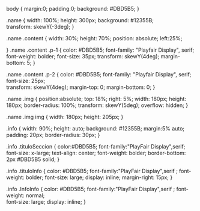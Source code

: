 body {
    margin:0;
    padding:0;
    background: #DBD5B5;
}

.name {
    width: 100%;
    height: 300px;
    background: #12355B;    
    transform: skewY(-3deg);
}

.name .content {
    width: 30%;
    height: 70%;
    position: absolute;
    left:25%;

}
.name .content .p-1 {
    color: #DBD5B5;
    font-family: "Playfair Display", serif;
    font-weight: bolder;
    font-size: 35px;
    transform: skewY(4deg);
    margin-bottom: 5;
}

.name .content .p-2 {
    color: #DBD5B5;
    font-family: "Playfair Display", serif;
    font-size: 25px;    
    transform: skewY(4deg);
    margin-top: 0;
    margin-bottom: 0;
}

.name .img {
    position:absolute;
    top: 18%;
    right: 5%;
    width: 180px;
    height: 180px;
    border-radius: 100%;
    transform: skewY(5deg);
    overflow: hidden;
}

.name .img img {
    width: 180px;
    height: 205px;
}

.info {
     width: 90%;
     height: auto;
     background: #12355B;
     margin:5% auto;
     padding: 20px;
     border-radius: 30px;
}
 
 .info .tituloSeccion {
     color:#DBD5B5;
     font-family:"PlayFair Display",serif;
     font-size: x-large;
     text-align: center;
     font-weight: bolder;
     border-bottom: 2px #DBD5B5 solid;
}
 
 .info .tituloInfo {
     color: #DBD5B5;
     font-family:"PlayFair Display",serif ;
     font-weight: bolder;
     font-size: large;
     display: inline;
     margin-right: 15px;
}   
 
 .info .InfoInfo {
     color: #DBD5B5;
     font-family:"PlayFair Display",serif ;
     font-weight: normal;   
     font-size: large;
     display: inline;
}




